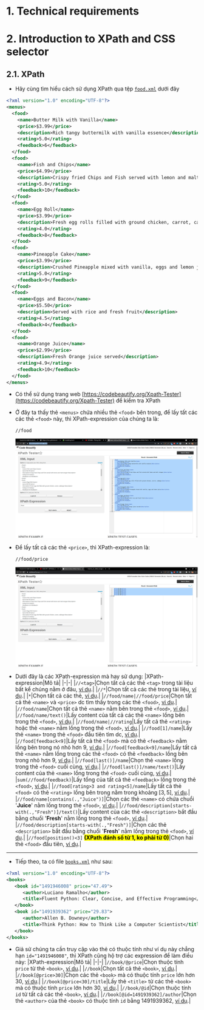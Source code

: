 # 1. Technical requirements
# 2. Introduction to XPath and CSS selector
## 2.1. XPath
* Hãy cùng tìm hiểu cách sử dụng XPath qua tệp [`food.xml`](food.xml) dưới đây
```xml
<?xml version="1.0" encoding="UTF-8"?>
<menus>
  <food>
    <name>Butter Milk with Vanilla</name>
    <price>$3.99</price>
    <description>Rich tangy buttermilk with vanilla essence</description>
    <rating>5.0</rating>
    <feedback>6</feedback>
  </food>
  <food>
    <name>Fish and Chips</name>
    <price>$4.99</price>
    <description>Crispy fried Chips and Fish served with lemon and malt vinegar</description>
    <rating>5.0</rating>
    <feedback>10</feedback>
  </food>
  <food>
    <name>Egg Roll</name>
    <price>$3.99</price>
    <description>Fresh egg rolls filled with ground chicken, carrot, cabbage</description>
    <rating>4.0</rating>
    <feedback>8</feedback>
  </food>
  <food>
    <name>Pineapple Cake</name>
    <price>$3.99</price>
    <description>Crushed Pineapple mixed with vanilla, eggs and lemon juice</description>
    <rating>5.0</rating>
    <feedback>9</feedback>
  </food>
  <food>
    <name>Eggs and Bacon</name>
    <price>$5.50</price>
    <description>Served with rice and fresh fruit</description>
    <rating>4.5</rating>
    <feedback>4</feedback>
  </food>
  <food>
    <name>Orange Juice</name>
    <price>$2.99</price>
    <description>Fresh Orange juice served</description>
    <rating>4.9</rating>
    <feedback>10</feedback>
  </food>
</menus>
```
* Có thể sử dụng trang web [https://codebeautify.org/Xpath-Tester](https://codebeautify.org/Xpath-Tester) để kiểm tra XPath
* Ở đây ta thấy thẻ `<menus>` chứa nhiều thẻ `<food>` bên trong, để lấy tất các các thẻ `<food>` này, thì XPath-expression của chúng ta là:
  ```xpath
  //food
  ```
  ![](images/03_00.png)

* Để lấy tất cả các thẻ `<price>`, thì XPath-expression là:
  ```xpath
  //food/price
  ```
  ![](images/03_01.png)

* Dưới đây là các XPath-expression mà hay sử dụng:
  |XPath-expression|Mô tả|
  |-|-|
  |`//<tag>`|Chọn tất cả các thẻ `<tag>` trong tài liệu bất kể chúng nằm ở đâu, [ví dụ](images/03_00.png).|
  |`//*`|Chọn tất cả các thẻ trong tài liệu, [ví dụ](images/03_04.png).|
  |`*`|Chọn tất cả các thẻ, [ví dụ](images/03_03.png).|
  |`//food/name|//food/price`|Chọn tất cả thẻ `<name>` và `<price>` dc tìm thấy trong các thẻ `<food>`, [vi dụ](images/03_02.png).|
  |`//food/name`|Chọn tất cả thẻ `<name>` nằm bên trong thẻ `<food>`, [ví dụ](images/03_05.png).|
  |`//food/name/text()`|Lấy content của tất cả các thẻ `<name>` lồng bên trong thẻ `<food>`, [ví dụ](images/03_06.png).|
  |`//food/name|//rating`|Lấy tất cả thẻ `<rating>` hoặc thẻ `<name>` nằm lồng trong thẻ `<food>`, [ví dụ](images/03_07.png).|
  |`//food[1]/name`|Lấy thẻ `<name>` trong thẻ `<food>` đầu tiên tìm dc, [ví dụ](images/03_08.png).|
  |`//food[feedback<9]`|Lấy tất cả thẻ `<food>` mà có thẻ `<feedback>` nằm lồng bên trong nó nhỏ hơn 9, [ví dụ](images/03_09.png).|
  |`//food[feedback<9]/name`|Lấy tất cả thẻ `<name>` nằm lồng trong các thẻ `<food>` có thẻ `<feedback>` lồng bên trong nhỏ hơn 9, [ví dụ](images/03_10.png).|
  |`//food[last()]/name`|Chọn thẻ `<name>` lồng trong thẻ `<food>` cuối cùng, [ví dụ](images/03_11.png).|
  |`//food[last()]/name/text()`|Lấy content của thẻ `<name>` lồng trong thẻ `<food>` cuối cùng, [ví dụ](images/03_12.png).|
  |`sum(//food/feedback)`|Lấy tổng của tất cả thẻ `<feedback>` lồng trong thẻ `<food>`, [ví dụ](images/03_13.png).|
  |`//food[rating>3 and rating<5]/name`|Lấy tất cả thẻ `<food>` có thẻ `<rating>` lồng bên trong nằm trong khoảng $[3, 5]$, [ví dụ](images/03_14.png).|
  |`//food/name[contains(.,"Juice")]`|Chọn các thẻ `<name>` có chứa chuổi '**Juice**' nằm lồng trong thẻ `<food>`, [ví dụ](images/03_15.png).|
  |`//food/description[starts-with(.,"Fresh")]/text()`|Lấy content của các thẻ `<description>` bắt đầu bằng chuổi '**Fresh**' nằm lồng trong thẻ `<food>`, [ví dụ](images/03_16.png).|
  |`//food/description[starts-with(.,"Fresh")]`|Chọn các thẻ `<description>` bắt đầu bằng chuổi '**Fresh**' nằm lồng trong thẻ `<food>`, [ví dụ](images/03_17.png).|
  |`//food[position()<3]` <mark>**(XPath đánh số từ 1, ko phải từ 0)**</mark>|Chọn hai thẻ `<food>` đầu tiên, [ví dụ](images/03_18.png).|

<hr>

* Tiếp theo, ta có file [`books.xml`](books.xml) như sau:
```xml
<?xml version="1.0" encoding="UTF-8"?>
<books>
   <book id="1491946008" price="47.49">
      <author>Luciano Ramalho</author>
      <title>Fluent Python: Clear, Concise, and Effective Programming</title>
   </book>
   <book id="1491939362" price="29.83">
      <author>Allen B. Downey</author>
      <title>Think Python: How to Think Like a Computer Scientist</title>
   </book>
</books>
```

* Giả sử chúng ta cần truy cập vào thẻ có thuộc tính như ví dụ này chẳng hạn `id="1491946008"`, thì XPath cũng hộ trợ các expression để làm điều này:
  |XPath-expression|Mô tả|
  |-|-|
  |`//book/@price`|Chọn thuộc tính `price` từ thẻ `<book>`, [ví dụ](images/03_19.png).|
  |`//book`|Chọn tất cả thẻ `<book>`, [ví dụ](images/03_20.png).|
  |`//book[@price>30]`|Chọn các thẻ `<book>` mà có thuộc tính `price` lớn hơn 30, [ví dụ](images/03_21.png).|
  |`//book[@price<30]/title`|Lấy thẻ `<title>` từ các thẻ `<book>` mà có thuộc tính `price` lớn hơn 30, [ví dụ](images/03_22.png).|
  |`//book/@id`|Chọn thuộc tính `id` từ tất cả các thẻ `<book>`, [ví dụ](images/03_23.png).|
  |`//book[@id=1491939362]/author`|Chọn thẻ `<author>` của thẻ `<book>` có thuộc tính `id` bằng $1491939362$, [ví dụ](images/03_24.png).|
  